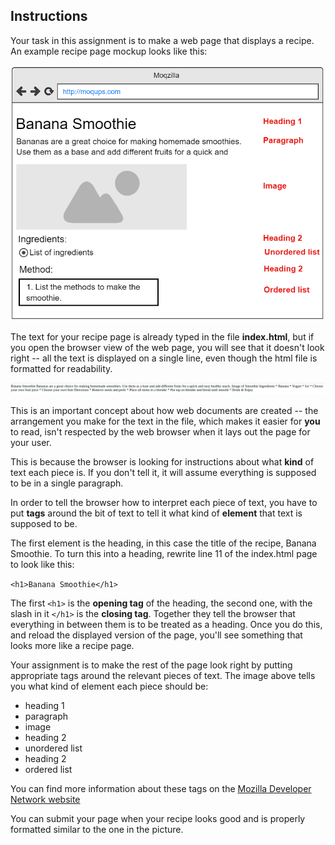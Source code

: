 Instructions
------------

Your task in this assignment is to make a web page that displays a recipe.  An example recipe page mockup looks like this:

![Recipe mockup](example_recipe.png)

The text for your recipe page is already typed in the file **index.html**, but if you open the browser view of the web page, you will see that it doesn't look right -- all the text is displayed on a single line, even though the html file is formatted for readability. 

![Jumbled text](jumble.png)

This is an important concept about how web documents are created -- the arrangement you make for the text in the file, which makes it easier for **you** to read, isn't respected by the web browser when it lays out the page for your user.

This is because the browser is looking for instructions about what **kind** of text each piece is.  If you don't tell it, it will assume everything is supposed to be in a single paragraph.

In order to tell the browser how to interpret each piece of text, you have to put **tags** around the bit of text to tell it what kind of **element** that text is supposed to be.

The first element is the heading, in this case the title of the recipe, Banana Smoothie.  To turn this into a heading, rewrite line 11 of the index.html page to look like this: 

  `<h1>Banana Smoothie</h1>`

The first `<h1>` is the **opening tag** of the heading, the second one, with the slash in it `</h1>` is the **closing tag**.  Together they tell the browser that everything in between them is to be treated as a heading.  Once you do this, and reload the displayed version of the page, you'll see something that looks more like a recipe page.

Your assignment is to make the rest of the page look right by putting appropriate tags around the relevant pieces of text.  The image above tells you what kind of element each piece should be:

 * heading 1
 * paragraph
 * image
 * heading 2
 * unordered list
 * heading 2
 * ordered list

You can find more information about these tags on the [Mozilla Developer Network website](https://developer.mozilla.org/en-US/docs/Learn/Getting_started_with_the_web/HTML_basics)

You can submit your page when your recipe looks good and is properly formatted similar to the one in the picture.  


  